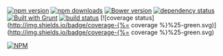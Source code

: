 [![npm version](http://img.shields.io/npm/v/machineto.svg)](http://img.shields.io/npm/v/machineto.svg)
[![npm downloads](http://img.shields.io/npm/dm/machineto.svg)](http://img.shields.io/npm/dm/machineto.svg)
[![Bower version](https://badge.fury.io/bo/machineto.svg)](http://badge.fury.io/bo/machineto.svg)
[![dependency status](https://david-dm.org/clux/badgify.svg)](https://david-dm.org/clux/badgify.svg)
[![Built with Grunt](https://cdn.gruntjs.com/builtwith.png)](http://gruntjs.com/)
[![build status](http://img.shields.io/appveyor/ci/gruntjs/grunt.svg)](http://img.shields.io/appveyor/ci/gruntjs/grunt.svg)
[![coverage status](http://img.shields.io/badge/coverage-{%= coverage %}%25-green.svg)](http://img.shields.io/badge/coverage-{%= coverage %}%25-green.svg)

[![NPM](https://nodei.co/npm/machineto.png)](https://nodei.co/npm/machineto/)